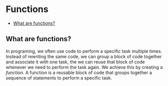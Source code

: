 # Functions

* [What are functions?](#What-are-functions?)



## What are functions?
In programing, we often use code to perform a specific task multiple times. Instead of rewriting the same code, we can group a block of code together and associate it with one task, the we can reuse that block of code whenever we need to perform the task again. We achieve this by creating a *function*. A function is a reusable block of code that groups together a sequence of statements to perform a specific task.

